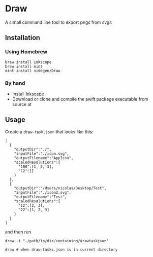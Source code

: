 # Draw

A simall command line tool to export pngs from svgs


## Installation

### Using Homebrew

```
brew install inkscape
brew install mint
mint install nidegen/Draw
```

### By hand

- Install [Inkscape](inkscape.org)
- Download or clone and compile the swift package executable from source at [](github.com/nidegen/Draw)


## Usage

Create a `draw-task.json` that looks like this:
```
[
  {
    "outputDir":"./",
    "inputFile":"./icon.svg",
    "outputFilename":"AppIcon",
    "scaledResolutions":{
      "100":[1, 2, 3],
      "12":[]
    }
  },
  {
    "outputDir":"/Users/nicolas/Desktop/Test",
    "inputFile":"./icon2.svg",
    "outputFilename":"Test",
    "scaledResolutions":{
      "12":[2, 3],
      "22":[1, 2, 3]
    }
  }
]
```

and then run 
```
draw -t "./path/to/dir/containing/drawtaskjson"

draw # when draw-tasks.json is in current directory 

```
